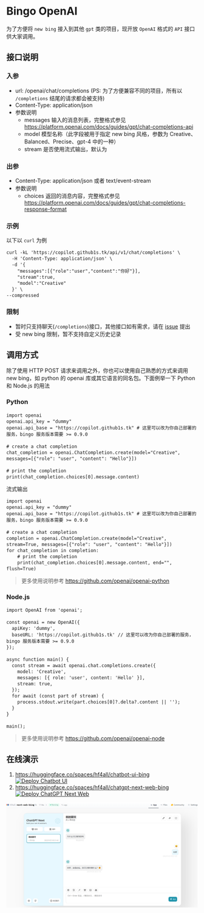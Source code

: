 # Bingo OpenAI 

为了方便将 `new bing` 接入到其他 `gpt` 类的项目，现开放 `OpenAI` 格式的 `API` 接口供大家调用。

## 接口说明
### 入参
 * url: /openai/chat/completions (PS: 为了方便兼容不同的项目，所有以 `/completions` 结尾的请求都会被支持)
 * Content-Type: application/json
 * 参数说明
    * messages 输入的消息列表，完整格式参见 https://platform.openai.com/docs/guides/gpt/chat-completions-api
    * model 模型名称（此字段被用于指定 new bing 风格，参数为 Creative、Balanced、Precise、gpt-4 中的一种）
    * stream 是否使用流式输出，默认为 
    
### 出参
  * Content-Type: application/json 或者 text/event-stream
  * 参数说明
    * choices 返回的消息内容，完整格式参见 https://platform.openai.com/docs/guides/gpt/chat-completions-response-format

### 示例
以下以 `curl` 为例
```
curl -kL 'https://copilot.github1s.tk/api/v1/chat/completions' \
  -H 'Content-Type: application/json' \
  -d '{
    "messages":[{"role":"user","content":"你好"}],
    "stream":true,
    "model":"Creative"
  }' \
--compressed
```

### 限制
 * 暂时只支持聊天(`/completions`)接口，其他接口如有需求，请在 [issue](https://github.com/weaigc/bingo/issues) 提出
 * 受 new bing 限制，暂不支持自定义历史记录

## 调用方式
除了使用 HTTP POST 请求来调用之外，你也可以使用自己熟悉的方式来调用 new bing，如 python 的 openai 库或其它语言的同名包。下面例举一下 Python 和 Node.js 的用法

### Python
```
import openai
openai.api_key = "dummy"
openai.api_base = "https://copilot.github1s.tk" # 这里可以改为你自己部署的服务，bingo 服务版本需要 >= 0.9.0

# create a chat completion
chat_completion = openai.ChatCompletion.create(model="Creative", messages=[{"role": "user", "content": "Hello"}])

# print the completion
print(chat_completion.choices[0].message.content)
```

流式输出
```
import openai
openai.api_key = "dummy"
openai.api_base = "https://copilot.github1s.tk" # 这里可以改为你自己部署的服务，bingo 服务版本需要 >= 0.9.0

# create a chat completion
completion = openai.ChatCompletion.create(model="Creative", stream=True, messages=[{"role": "user", "content": "Hello"}])
for chat_completion in completion:
    # print the completion
    print(chat_completion.choices[0].message.content, end="", flush=True)

```

> 更多使用说明参考 https://github.com/openai/openai-python

### Node.js
```
import OpenAI from 'openai';

const openai = new OpenAI({
  apiKey: 'dummy',
  baseURL: 'https://copilot.github1s.tk' // 这里可以改为你自己部署的服务，bingo 服务版本需要 >= 0.9.0
});

async function main() {
  const stream = await openai.chat.completions.create({
    model: 'Creative',
    messages: [{ role: 'user', content: 'Hello' }],
    stream: true,
  });
  for await (const part of stream) {
    process.stdout.write(part.choices[0]?.delta?.content || '');
  }
}

main();
```
> 更多使用说明参考 https://github.com/openai/openai-node


## 在线演示

1. https://huggingface.co/spaces/hf4all/chatbot-ui-bing [![Deploy Chatbot UI](https://img.shields.io/badge/点此部署-%F0%9F%A4%97-fff)](https://huggingface.co/login?next=%2Fspaces%2Fhf4all%2Fchatbot-ui-bing%3Fduplicate%3Dtrue%26visibility%3Dpublic)
2. https://huggingface.co/spaces/hf4all/chatgpt-next-web-bing 
[![Deploy ChatGPT Next Web](https://img.shields.io/badge/点此部署-%F0%9F%A4%97-fff)](https://huggingface.co/login?next=%2Fspaces%2Fhf4all%2Fchatgpt-next-web-bing%3Fduplicate%3Dtrue%26visibility%3Dpublic)


[![效果图](./docs/images/openai.png)](https://huggingface.co/spaces/hf4all/chatgpt-next-web-bing)
